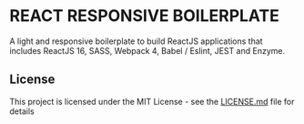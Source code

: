 # REACT RESPONSIVE BOILERPLATE

A light and responsive boilerplate to build ReactJS applications that includes ReactJS 16, SASS, Webpack 4, Babel / Eslint, JEST and Enzyme.

## License

This project is licensed under the MIT License - see the [LICENSE.md](LICENSE.md) file for details
